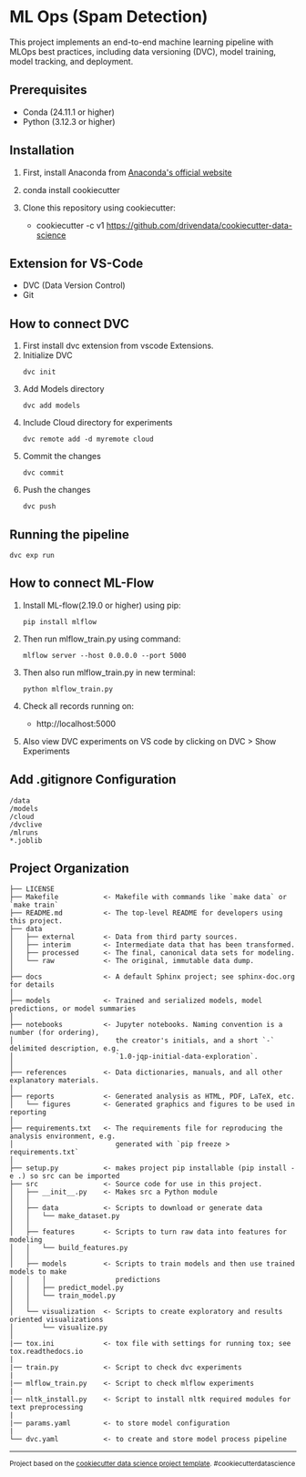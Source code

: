 # ML Ops (Spam Detection)

This project implements an end-to-end machine learning pipeline with MLOps best practices, including data versioning (DVC), model training, model tracking, and deployment.

## Prerequisites

- Conda (24.11.1 or higher)
- Python (3.12.3 or higher)

## Installation

1. First, install Anaconda from [Anaconda's official website](https://www.anaconda.com/download)

2. conda install cookiecutter

3. Clone this repository using cookiecutter:
   - cookiecutter -c v1 https://github.com/drivendata/cookiecutter-data-science


## Extension for VS-Code

- DVC (Data Version Control) 
- Git 

## How to connect DVC
1. First install dvc extension from vscode Extensions.
2. Initialize DVC
    ```
    dvc init
    ```
3. Add Models directory
    ```
    dvc add models
    ```
4. Include Cloud directory for experiments
    ```
    dvc remote add -d myremote cloud
    ```
5. Commit the changes
    ```
    dvc commit
    ```
6. Push the changes
    ```
    dvc push
    ```

## Running the pipeline
```
dvc exp run
```

## How to connect ML-Flow
1. Install ML-flow(2.19.0 or higher) using pip:
    ```
    pip install mlflow
    ```
2. Then run mlflow_train.py using command:
    ```
    mlflow server --host 0.0.0.0 --port 5000
    ```
3. Then also run mlflow_train.py in new terminal:
    ```
    python mlflow_train.py
    ```
4. Check all records running on:
   - http://localhost:5000

5. Also view DVC experiments on VS code by clicking on DVC > Show Experiments


## Add .gitignore Configuration
```
/data
/models
/cloud
/dvclive
/mlruns
*.joblib
```

Project Organization
------------

    ├── LICENSE
    ├── Makefile           <- Makefile with commands like `make data` or `make train`
    ├── README.md          <- The top-level README for developers using this project.
    ├── data
    │   ├── external       <- Data from third party sources.
    │   ├── interim        <- Intermediate data that has been transformed.
    │   ├── processed      <- The final, canonical data sets for modeling.
    │   └── raw            <- The original, immutable data dump.
    │
    ├── docs               <- A default Sphinx project; see sphinx-doc.org for details
    │
    ├── models             <- Trained and serialized models, model predictions, or model summaries
    │
    ├── notebooks          <- Jupyter notebooks. Naming convention is a number (for ordering),
    │                         the creator's initials, and a short `-` delimited description, e.g.
    │                         `1.0-jqp-initial-data-exploration`.
    │
    ├── references         <- Data dictionaries, manuals, and all other explanatory materials.
    │
    ├── reports            <- Generated analysis as HTML, PDF, LaTeX, etc.
    │   └── figures        <- Generated graphics and figures to be used in reporting
    │
    ├── requirements.txt   <- The requirements file for reproducing the analysis environment, e.g.
    │                         generated with `pip freeze > requirements.txt`
    │
    ├── setup.py           <- makes project pip installable (pip install -e .) so src can be imported
    ├── src                <- Source code for use in this project.
    │   ├── __init__.py    <- Makes src a Python module
    │   │
    │   ├── data           <- Scripts to download or generate data
    │   │   └── make_dataset.py
    │   │
    │   ├── features       <- Scripts to turn raw data into features for modeling
    │   │   └── build_features.py
    │   │
    │   ├── models         <- Scripts to train models and then use trained models to make
    │   │   │                 predictions
    │   │   ├── predict_model.py
    │   │   └── train_model.py
    │   │
    │   └── visualization  <- Scripts to create exploratory and results oriented visualizations
    │       └── visualize.py
    │
    |── tox.ini            <- tox file with settings for running tox; see tox.readthedocs.io
    |
    |── train.py           <- Script to check dvc experiments
    |
    |── mlflow_train.py    <- Script to check mlflow experiments
    |
    |── nltk_install.py    <- Script to install nltk required modules for text preprocessing
    |
    |── params.yaml        <- to store model configuration
    |
    └── dvc.yaml           <- to create and store model process pipeline 


--------

<p><small>Project based on the <a target="_blank" href="https://drivendata.github.io/cookiecutter-data-science/">cookiecutter data science project template</a>. #cookiecutterdatascience</small></p>
   